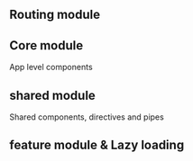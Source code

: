 ## Routing module

## Core module
App level components

## shared module
Shared components, directives and pipes


## feature module & Lazy loading
